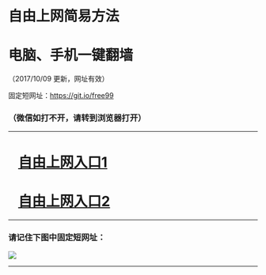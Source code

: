 ﻿# 自由上网简易方法

# 电脑、手机一键翻墙

（2017/10/09 更新，网址有效）

固定短网址：https://git.io/free99

### （微信如打不开，请转到浏览器打开）


***





# &nbsp;&nbsp; <a href="http://ft3210630235.fwq-tz-1001.info/fwqtz01.html?t=10090012981 " target="_blank">自由上网入口1</a>
# &nbsp;&nbsp; <a href="http://ft929321825.fwq-tz-1002.info/fwqtz02.html?t=100900120553 " target="_blank">自由上网入口2</a>
***

### 请记住下图中固定短网址：

<img src="https://s3-us-west-2.amazonaws.com/fwq-1001/yjfq-20170905okok.png" /> 


***


